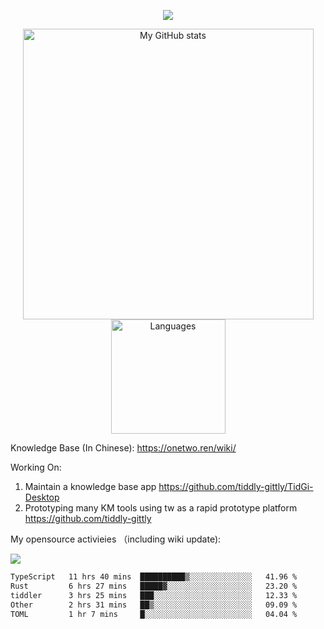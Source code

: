 <a href="https://github.com/linonetwo">
    <p align="center">
        <img src="https://github-profile-trophy.vercel.app/?username=linonetwo&column=7&theme=onedark"/>
    </p>
</a>
<a align="center" href="https://github.com/linonetwo">
  <p align="center">
    <img src="https://github-readme-stats.vercel.app/api?username=linonetwo&show_icons=true&count_private=true" alt="My GitHub stats" width="465"/>
    <img src="https://github-readme-stats.vercel.app/api/top-langs/?username=linonetwo&layout=compact&langs_count=10" alt="Languages" height="183">
  </p>
</a>

Knowledge Base (In Chinese): https://onetwo.ren/wiki/

Working On: 

1. Maintain a knowledge base app https://github.com/tiddly-gittly/TidGi-Desktop
1. Prototyping many KM tools using tw as a rapid prototype platform https://github.com/tiddly-gittly

My opensource activieies （including wiki update):

![](https://visitor-badge.glitch.me/badge?page_id=linonetwo.linonetwo)

<!--START_SECTION:waka-->

```txt
TypeScript   11 hrs 40 mins  ██████████▒░░░░░░░░░░░░░░   41.96 %
Rust         6 hrs 27 mins   █████▓░░░░░░░░░░░░░░░░░░░   23.20 %
tiddler      3 hrs 25 mins   ███░░░░░░░░░░░░░░░░░░░░░░   12.33 %
Other        2 hrs 31 mins   ██▒░░░░░░░░░░░░░░░░░░░░░░   09.09 %
TOML         1 hr 7 mins     █░░░░░░░░░░░░░░░░░░░░░░░░   04.04 %
```

<!--END_SECTION:waka-->
